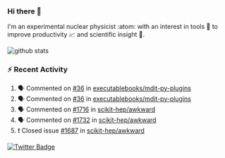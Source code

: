 ### Hi there 👋 

I'm an experimental nuclear physicist :atom: with an interest in tools :wrench: to improve productivity :chart_with_upwards_trend: and scientific insight :telescope:.

![github stats](https://github-readme-stats.vercel.app/api?username=agoose77&show_icons=true&hide_rank=true&hide_title=true&bg_color=30,e76445,904e95&text_color=efe3ec&icon_color=efe3ec)
<!--
**agoose77/agoose77** is a ✨ _special_ ✨ repository because its `README.md` (this file) appears on your GitHub profile.

Here are some ideas to get you started:

- 🔭 I’m currently working on ...
- 🌱 I’m currently learning ...
- 👯 I’m looking to collaborate on ...
- 🤔 I’m looking for help with ...
- 💬 Ask me about ...
- 📫 How to reach me: ...
- 😄 Pronouns: ...
- ⚡ Fun fact: ...
-->

### :zap: Recent Activity
<!--START_SECTION:activity-->
1. 🗣 Commented on [#36](https://github.com/executablebooks/mdit-py-plugins/issues/36) in [executablebooks/mdit-py-plugins](https://github.com/executablebooks/mdit-py-plugins)
2. 🗣 Commented on [#36](https://github.com/executablebooks/mdit-py-plugins/issues/36) in [executablebooks/mdit-py-plugins](https://github.com/executablebooks/mdit-py-plugins)
3. 🗣 Commented on [#1716](https://github.com/scikit-hep/awkward/issues/1716) in [scikit-hep/awkward](https://github.com/scikit-hep/awkward)
4. 🗣 Commented on [#1732](https://github.com/scikit-hep/awkward/issues/1732) in [scikit-hep/awkward](https://github.com/scikit-hep/awkward)
5. ❗️ Closed issue [#1687](https://github.com/scikit-hep/awkward/issues/1687) in [scikit-hep/awkward](https://github.com/scikit-hep/awkward)
<!--END_SECTION:activity-->


[![Twitter Badge](https://img.shields.io/twitter/follow/agoose77?style=flat-square&logo=Twitter&logoColor=white&color=cornflowerblue)](https://twitter.com/agoose77)
